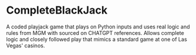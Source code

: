 # CompleteBlackJack
A coded playjack game that plays on Python inputs and uses real logic and rules from MGM with sourced on CHATGPT references. Allows complete logic and closely followed play that mimics a standard game at one of Las Vegas' casinos.
